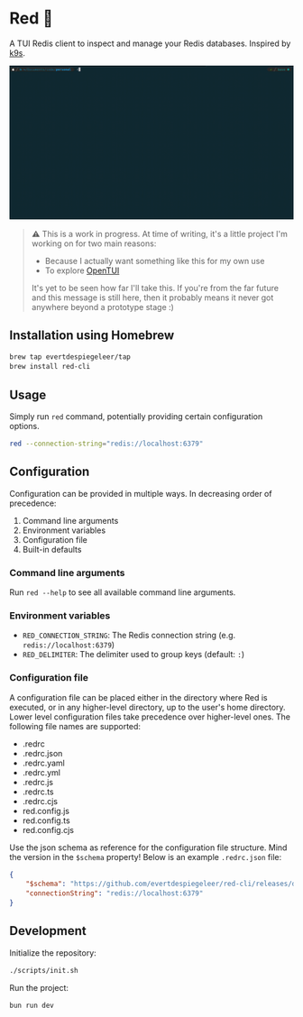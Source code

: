 # Red 🔴
A TUI Redis client to inspect and manage your Redis databases.
Inspired by [k9s](https://github.com/derailed/k9s).

![Demo](./docs/readme-assets/demo.gif "Demo")

> ⚠️ This is a work in progress. At time of writing, it's a little project I'm working on for two main reasons:
> - Because I actually want something like this for my own use
> - To explore [OpenTUI](https://github.com/sst/opentui)
>
> It's yet to be seen how far I'll take this. If you're from the far future and this message is still here, then it probably means it never got anywhere beyond a prototype stage :\)

## Installation using Homebrew
```sh
brew tap evertdespiegeleer/tap
brew install red-cli
```

## Usage
Simply run `red` command, potentially providing certain configuration options.

```sh
red --connection-string="redis://localhost:6379"
```

## Configuration
Configuration can be provided in multiple ways. In decreasing order of precedence:
1. Command line arguments
2. Environment variables
3. Configuration file
5. Built-in defaults

### Command line arguments
Run `red --help` to see all available command line arguments.

### Environment variables
- `RED_CONNECTION_STRING`: The Redis connection string (e.g. `redis://localhost:6379`)
- `RED_DELIMITER`: The delimiter used to group keys (default: `:`)

### Configuration file
A configuration file can be placed either in the directory where Red is executed, or in any higher-level directory, up to the user's home directory. Lower level configuration files take precedence over higher-level ones.
The following file names are supported:

- .redrc
- .redrc.json
- .redrc.yaml
- .redrc.yml
- .redrc.js
- .redrc.ts
- .redrc.cjs
- red.config.js
- red.config.ts
- red.config.cjs

Use the json schema as reference for the configuration file structure. Mind the version in the `$schema` property!
Below is an example `.redrc.json` file:
```json
{
    "$schema": "https://github.com/evertdespiegeleer/red-cli/releases/download/v0.0.8/redrc.schema.json",
    "connectionString": "redis://localhost:6379"
}
```

### 

## Development
Initialize the repository:
```sh
./scripts/init.sh
```

Run the project:
```sh
bun run dev
```